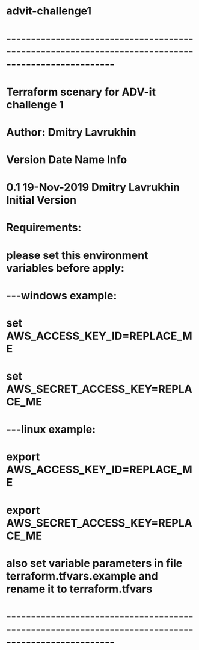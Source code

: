 # advit-challenge1
# --------------------------------------------------------------------------------------------------
# Terraform scenary for ADV-it challenge 1 
# Author: Dmitry Lavrukhin
#
# Version      Date           Name                Info
# 0.1          19-Nov-2019    Dmitry Lavrukhin    Initial Version
#
# Requirements:
# please set this environment variables before apply:
# ---windows example:
# set AWS_ACCESS_KEY_ID=REPLACE_ME
# set AWS_SECRET_ACCESS_KEY=REPLACE_ME
# ---linux example:
# export AWS_ACCESS_KEY_ID=REPLACE_ME
# export AWS_SECRET_ACCESS_KEY=REPLACE_ME
#
# also set variable parameters in file terraform.tfvars.example and rename it to terraform.tfvars
# --------------------------------------------------------------------------------------------------